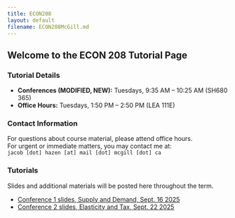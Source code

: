 ```yaml
---
title: ECON208
layout: default
filename: ECON208McGill.md
---
```

<!-- Google tag (gtag.js) -->
<script async src="https://www.googletagmanager.com/gtag/js?id=G-ZP9C528RHX"></script>
<script>
  window.dataLayer = window.dataLayer || [];
  function gtag(){dataLayer.push(arguments);}
  gtag('js', new Date());

  gtag('config', 'G-ZP9C528RHX');
</script>

## Welcome to the ECON 208 Tutorial Page

### Tutorial Details
- **Conferences (MODIFIED, NEW):** Tuesdays, 9:35 AM – 10:25 AM (SH680 365)  
- **Office Hours:** Tuesdays, 1:50 PM – 2:50 PM (LEA 111E)  

### Contact Information
For questions about course material, please attend office hours.  
For urgent or immediate matters, you may contact me at:  
`jacob [dot] hazen [at] mail [dot] mcgill [dot] ca`  

### Tutorials
Slides and additional materials will be posted here throughout the term.

- [Conference 1 slides, Supply and Demand, Sept. 16 2025](https://github.com/JacobHazen1/pages/blob/main/class_assets/ECON208McGill/week1.pdf?raw=true)  
- [Conference 2 slides, Elasticity and Tax, Sept. 22 2025](https://github.com/JacobHazen1/pages/blob/main/class_assets/ECON208McGill/week2.pdf?raw=true)  


